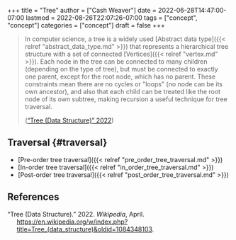 +++
title = "Tree"
author = ["Cash Weaver"]
date = 2022-06-28T14:47:00-07:00
lastmod = 2022-08-26T22:07:26-07:00
tags = ["concept", "concept"]
categories = ["concept"]
draft = false
+++

> In computer science, a tree is a widely used [Abstract data type]({{< relref "abstract_data_type.md" >}}) that represents a hierarchical tree structure with a set of connected [Vertices]({{< relref "vertex.md" >}}). Each node in the tree can be connected to many children (depending on the type of tree), but must be connected to exactly one parent, except for the root node, which has no parent. These constraints mean there are no cycles or "loops" (no node can be its own ancestor), and also that each child can be treated like the root node of its own subtree, making recursion a useful technique for tree traversal.
>
> (<a href="#citeproc_bib_item_1">“Tree (Data Structure)” 2022</a>)


## Traversal {#traversal}

-   [Pre-order tree traversal]({{< relref "pre_order_tree_traversal.md" >}})
-   [In-order tree traversal]({{< relref "in_order_tree_traversal.md" >}})
-   [Post-order tree traversal]({{< relref "post_order_tree_traversal.md" >}})

## References

<style>.csl-entry{text-indent: -1.5em; margin-left: 1.5em;}</style><div class="csl-bib-body">
  <div class="csl-entry"><a id="citeproc_bib_item_1"></a>“Tree (Data Structure).” 2022. <i>Wikipedia</i>, April. <a href="https://en.wikipedia.org/w/index.php?title=Tree_(data_structure)&oldid=1084348103">https://en.wikipedia.org/w/index.php?title=Tree_(data_structure)&#38;oldid=1084348103</a>.</div>
</div>
